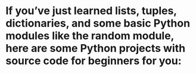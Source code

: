 # If  you’ve just learned lists, tuples, dictionaries, and some basic Python modules like the random module, here are some Python projects with source code for beginners for you:
